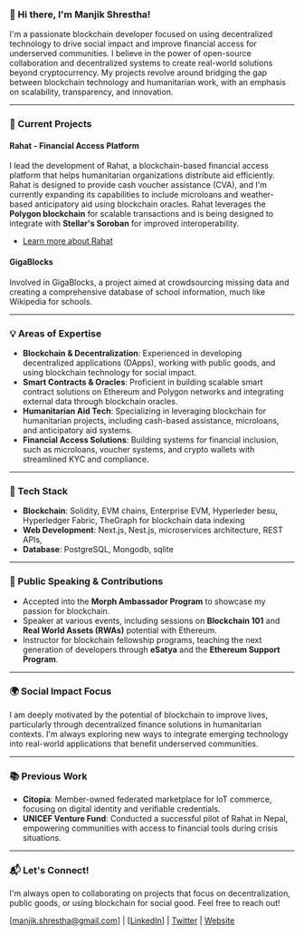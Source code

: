 
### 👋 Hi there, I'm Manjik Shrestha!

I'm a passionate blockchain developer focused on using decentralized technology to drive social impact and improve financial access for underserved communities. I believe in the power of open-source collaboration and decentralized systems to create real-world solutions beyond cryptocurrency. My projects revolve around bridging the gap between blockchain technology and humanitarian work, with an emphasis on scalability, transparency, and innovation.

---

### 🚀 Current Projects

#### **Rahat - Financial Access Platform**  
I lead the development of Rahat, a blockchain-based financial access platform that helps humanitarian organizations distribute aid efficiently. Rahat is designed to provide cash voucher assistance (CVA), and I'm currently expanding its capabilities to include microloans and weather-based anticipatory aid using blockchain oracles. Rahat leverages the **Polygon blockchain** for scalable transactions and is being designed to integrate with **Stellar's Soroban** for improved interoperability.  
- [Learn more about Rahat](https://github.com/your-project-link)  

#### **GigaBlocks**  
Involved in GigaBlocks, a project aimed at crowdsourcing missing data and creating a comprehensive database of school information, much like Wikipedia for schools.

---

### 💡 Areas of Expertise

- **Blockchain & Decentralization**: Experienced in developing decentralized applications (DApps), working with public goods, and using blockchain technology for social impact.
- **Smart Contracts & Oracles**: Proficient in building scalable smart contract solutions on Ethereum and Polygon networks and integrating external data through blockchain oracles.
- **Humanitarian Aid Tech**: Specializing in leveraging blockchain for humanitarian projects, including cash-based assistance, microloans, and anticipatory aid systems.
- **Financial Access Solutions**: Building systems for financial inclusion, such as microloans, voucher systems, and crypto wallets with streamlined KYC and compliance.

---

### 🔧 Tech Stack

- **Blockchain**: Solidity, EVM chains, Enterprise EVM, Hyperleder besu, Hyperledger Fabric, TheGraph for blockchain data indexing
- **Web Development**: Next.js, Nest.js, microservices architecture, REST APIs, 
- **Database**: PostgreSQL, Mongodb, sqlite

---

### 🎤 Public Speaking & Contributions

- Accepted into the **Morph Ambassador Program** to showcase my passion for blockchain.
- Speaker at various events, including sessions on **Blockchain 101** and **Real World Assets (RWAs)** potential with Ethereum.
- Instructor for blockchain fellowship programs, teaching the next generation of developers through **eSatya** and the **Ethereum Support Program**.

---

### 🌍 Social Impact Focus

I am deeply motivated by the potential of blockchain to improve lives, particularly through decentralized finance solutions in humanitarian contexts. I'm always exploring new ways to integrate emerging technology into real-world applications that benefit underserved communities.

---

### 📚 Previous Work

- **Citopia**: Member-owned federated marketplace for IoT commerce, focusing on digital identity and verifiable credentials.
- **UNICEF Venture Fund**: Conducted a successful pilot of Rahat in Nepal, empowering communities with access to financial tools during crisis situations.

---

### 📬 Let's Connect!

I'm always open to collaborating on projects that focus on decentralization, public goods, or using blockchain for social good. Feel free to reach out!

[manjik.shrestha@gmail.com] | [[LinkedIn](https://www.linkedin.com/in/manjik/)] | [Twitter](https://x.com/Myanzik) | [Website](https://www.manzik.com.np)
